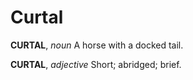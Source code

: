 # Curtal

**CURTAL**, _noun_ A horse with a docked tail.

**CURTAL**, _adjective_ Short; abridged; brief.
